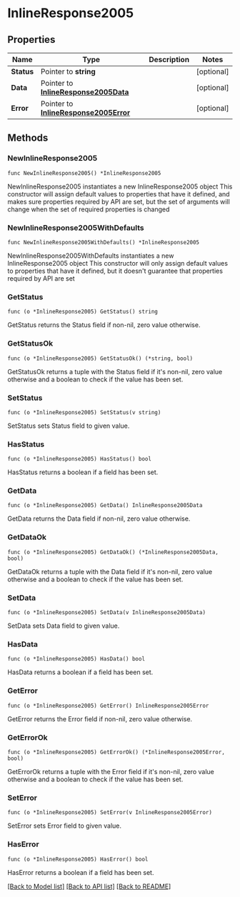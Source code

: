 # InlineResponse2005

## Properties

Name | Type | Description | Notes
------------ | ------------- | ------------- | -------------
**Status** | Pointer to **string** |  | [optional] 
**Data** | Pointer to [**InlineResponse2005Data**](InlineResponse2005Data.md) |  | [optional] 
**Error** | Pointer to [**InlineResponse2005Error**](InlineResponse2005Error.md) |  | [optional] 

## Methods

### NewInlineResponse2005

`func NewInlineResponse2005() *InlineResponse2005`

NewInlineResponse2005 instantiates a new InlineResponse2005 object
This constructor will assign default values to properties that have it defined,
and makes sure properties required by API are set, but the set of arguments
will change when the set of required properties is changed

### NewInlineResponse2005WithDefaults

`func NewInlineResponse2005WithDefaults() *InlineResponse2005`

NewInlineResponse2005WithDefaults instantiates a new InlineResponse2005 object
This constructor will only assign default values to properties that have it defined,
but it doesn't guarantee that properties required by API are set

### GetStatus

`func (o *InlineResponse2005) GetStatus() string`

GetStatus returns the Status field if non-nil, zero value otherwise.

### GetStatusOk

`func (o *InlineResponse2005) GetStatusOk() (*string, bool)`

GetStatusOk returns a tuple with the Status field if it's non-nil, zero value otherwise
and a boolean to check if the value has been set.

### SetStatus

`func (o *InlineResponse2005) SetStatus(v string)`

SetStatus sets Status field to given value.

### HasStatus

`func (o *InlineResponse2005) HasStatus() bool`

HasStatus returns a boolean if a field has been set.

### GetData

`func (o *InlineResponse2005) GetData() InlineResponse2005Data`

GetData returns the Data field if non-nil, zero value otherwise.

### GetDataOk

`func (o *InlineResponse2005) GetDataOk() (*InlineResponse2005Data, bool)`

GetDataOk returns a tuple with the Data field if it's non-nil, zero value otherwise
and a boolean to check if the value has been set.

### SetData

`func (o *InlineResponse2005) SetData(v InlineResponse2005Data)`

SetData sets Data field to given value.

### HasData

`func (o *InlineResponse2005) HasData() bool`

HasData returns a boolean if a field has been set.

### GetError

`func (o *InlineResponse2005) GetError() InlineResponse2005Error`

GetError returns the Error field if non-nil, zero value otherwise.

### GetErrorOk

`func (o *InlineResponse2005) GetErrorOk() (*InlineResponse2005Error, bool)`

GetErrorOk returns a tuple with the Error field if it's non-nil, zero value otherwise
and a boolean to check if the value has been set.

### SetError

`func (o *InlineResponse2005) SetError(v InlineResponse2005Error)`

SetError sets Error field to given value.

### HasError

`func (o *InlineResponse2005) HasError() bool`

HasError returns a boolean if a field has been set.


[[Back to Model list]](../README.md#documentation-for-models) [[Back to API list]](../README.md#documentation-for-api-endpoints) [[Back to README]](../README.md)


